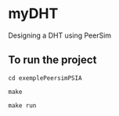 # myDHT

Designing a DHT using PeerSim

## To run the project
```
cd exemplePeersimPSIA
```
```
make
```
```
make run
```